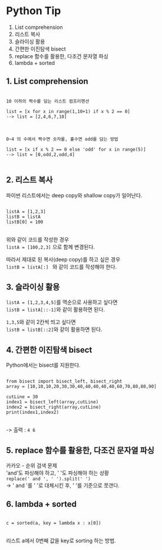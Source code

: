 # Python Tip

1. List comprehension
2. 리스트 복사   
3. 슬라이싱 활용   
4. 간편한 이진탐색 bisect   
5. replace 함수를 활용한, 다조건 문자열 파싱   
6. lambda + sorted   


## 1. List comprehension
<pre>
<code>
10 이하의 짝수를 담는 리스트 컴프리헨션  

list = [x for x in range(1,10+1) if x % 2 == 0]
--> list = [2,4,6,7,10]
</code>
</pre>
 
   
<pre>
<code>
0~4 의 수에서 짝수면 숫자를, 홀수면 odd를 담는 방법   

list = [x if x % 2 == 0 else 'odd' for x in range(5)]
--> list = [0,odd,2,odd,4]
</code>
</pre>



## 2. 리스트 복사

파이썬 리스트에서는 deep copy와 shallow copy가 일어난다.
<pre>
<code>
listA = [1,2,3]
listB = listA
listB[0] = 100
</code>
</pre>
위와 같이 코드를 작성한 경우      
<code>listA = [100,2,3]</code> 으로 함께 변경된다.
   
따라서 제대로 된 복사(deep copy)를 하고 싶은 경우   
<code>listB = listA[:] </code> 
와 같이 코드를 작성해야 한다.   
   
    
   
## 3. 슬라이싱 활용
<code>listA = [1,2,3,4,5]</code>를 역순으로 사용하고 싶다면   
<code>listB = listA[::-1]</code>와 같이 활용하면 된다.
   
<code>1,3,5</code>와 같이 2칸씩 띄고 싶다면   
<code>listB = listB[::2]</code>와 같이 활용하면 된다.

## 4. 간편한 이진탐색 bisect
Python에서는 bisect를 지원한다.   
<pre>
<code>
from bisect import bisect_left, bisect_right
array = [10,10,10,20,30,30,40,40,40,40,40,60,70,80,80,90]

cutLine = 30
index1 = bisect_left(array,cutLine)
index2 = bisect_right(array,cutLine)
print(index1,index2)
</code>
</pre>

-> 출력 : <code>4 6</code>

## 5. replace 함수를 활용한, 다조건 문자열 파싱
카카오 - 순위 검색 문제   
'and'도 파싱해야 하고, ' '도 파싱해야 하는 상황   
<code>replace(' and ', ' ').split(' ')</code>   
-> ' and '를 ' '로 대체시킨 후, ' '를 기준으로 쪼갠다.

## 6. lambda + sorted 
   
<pre>
<code>
c = sorted(a, key = lambda x : x[0])
</code>
</pre>

리스트 a에서 0번째 값을 key로 sorting 하는 방법.
